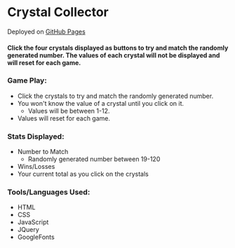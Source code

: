 # Crystal Collector

Deployed on [GitHub Pages](https://pamelatholan.github.io/Crystal-Collector/)

#### Click the four crystals displayed as buttons to try and match the randomly generated number.  The values of each crystal will not be displayed and will reset for each game.

### Game Play:
* Click the crystals to try and match the randomly generated number.
* You won't know the value of a crystal until you click on it.
    * Values will be between 1-12.
* Values will reset for each game.

### Stats Displayed:
* Number to Match
    * Randomly generated number between 19-120
* Wins/Losses
* Your current total as you click on the crystals

### Tools/Languages Used:
* HTML
* CSS
* JavaScript
* JQuery
* GoogleFonts